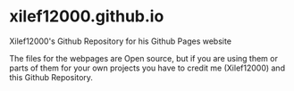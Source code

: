 # xilef12000.github.io
Xilef12000's Github Repository for his Github Pages website

The files for the webpages are Open source, but if you are using them or parts of them for your own projects you have to credit me (Xilef12000) and this Github Repository.
